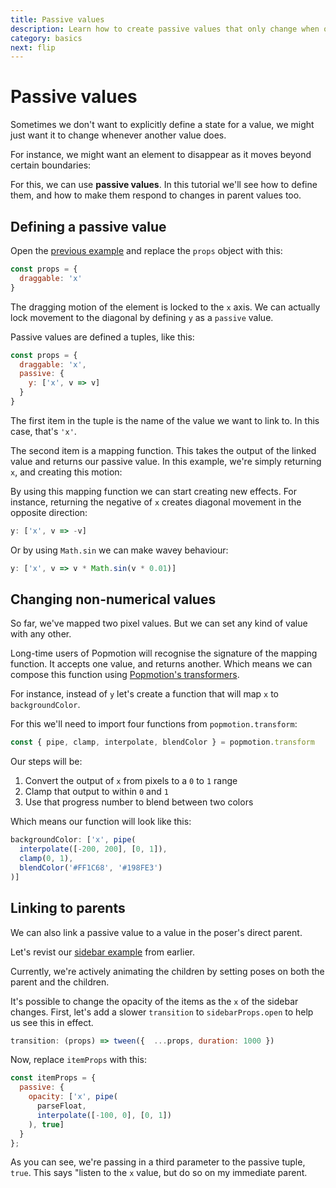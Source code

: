 ```yaml
---
title: Passive values
description: Learn how to create passive values that only change when others do
category: basics
next: flip
---
```


# Passive values

Sometimes we don't want to explicitly define a state for a value, we might just want it to change whenever another value does.

For instance, we might want an element to disappear as it moves beyond certain boundaries:

<CodePen id="LdOJZR" />

For this, we can use **passive values**. In this tutorial we'll see how to define them, and how to make them respond to changes in parent values too.

## Defining a passive value

Open the [previous example](https://codepen.io/popmotion/pen/dmWWdp?editors=0010) and replace the `props` object with this:

```javascript
const props = {
  draggable: 'x'
}
```

The dragging motion of the element is locked to the `x` axis. We can actually lock movement to the diagonal by defining `y` as a `passive` value.

Passive values are defined a tuples, like this:

```javascript
const props = {
  draggable: 'x',
  passive: {
    y: ['x', v => v]
  }
}
```

The first item in the tuple is the name of the value we want to link to. In this case, that's `'x'`.

The second item is a mapping function. This takes the output of the linked value and returns our passive value. In this example, we're simply returning `x`, and creating this motion:

<CodePen id="QmvmOe" />

By using this mapping function we can start creating new effects. For instance, returning the negative of `x` creates diagonal movement in the opposite direction:

```javascript
y: ['x', v => -v]
```

Or by using `Math.sin` we can make wavey behaviour:

```javascript
y: ['x', v => v * Math.sin(v * 0.01)]
```

## Changing non-numerical values

So far, we've mapped two pixel values. But we can set any kind of value with any other.

Long-time users of Popmotion will recognise the signature of the mapping function. It accepts one value, and returns another. Which means we can compose this function using [Popmotion's transformers](/api/transformers).

For instance, instead of `y` let's create a function that will map `x` to `backgroundColor`.

For this we'll need to import four functions from `popmotion.transform`:

```javascript
const { pipe, clamp, interpolate, blendColor } = popmotion.transform
```

Our steps will be:

1) Convert the output of `x` from pixels to a `0` to `1` range
2) Clamp that output to within `0` and `1`
3) Use that progress number to blend between two colors

Which means our function will look like this:

```javascript
backgroundColor: ['x', pipe(
  interpolate([-200, 200], [0, 1]),
  clamp(0, 1),
  blendColor('#FF1C68', '#198FE3')
)]
```

<CodePen id="vRmRvV" />

## Linking to parents

We can also link a passive value to a value in the poser's direct parent.

Let's revist our [sidebar example](https://codepen.io/popmotion/pen/LdybdN?editors=0010) from earlier.

Currently, we're actively animating the children by setting poses on both the parent and the children.

It's possible to change the opacity of the items as the `x` of the sidebar changes. First, let's add a slower `transition` to `sidebarProps.open` to help us see this in effect.

```javascript
transition: (props) => tween({  ...props, duration: 1000 })
```

Now, replace `itemProps` with this:

```javascript
const itemProps = {
  passive: {
    opacity: ['x', pipe(
      parseFloat,
      interpolate([-100, 0], [0, 1])
    ), true]
  }
};
```

As you can see, we're passing in a third parameter to the passive tuple, `true`. This says "listen to the `x` value, but do so on my immediate parent.

<CodePen id="GxOXeX" />
